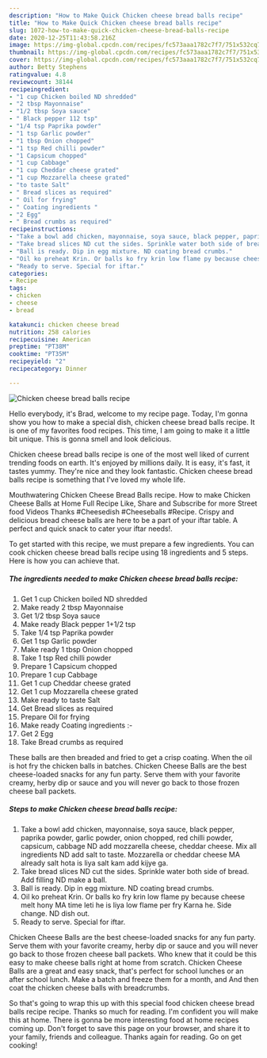 ```yaml
---
description: "How to Make Quick Chicken cheese bread balls recipe"
title: "How to Make Quick Chicken cheese bread balls recipe"
slug: 1072-how-to-make-quick-chicken-cheese-bread-balls-recipe
date: 2020-12-25T11:43:58.216Z
image: https://img-global.cpcdn.com/recipes/fc573aaa1782c7f7/751x532cq70/chicken-cheese-bread-balls-recipe-recipe-main-photo.jpg
thumbnail: https://img-global.cpcdn.com/recipes/fc573aaa1782c7f7/751x532cq70/chicken-cheese-bread-balls-recipe-recipe-main-photo.jpg
cover: https://img-global.cpcdn.com/recipes/fc573aaa1782c7f7/751x532cq70/chicken-cheese-bread-balls-recipe-recipe-main-photo.jpg
author: Betty Stephens
ratingvalue: 4.8
reviewcount: 38144
recipeingredient:
- "1 cup Chicken boiled ND shredded"
- "2 tbsp Mayonnaise"
- "1/2 tbsp Soya sauce"
- " Black pepper 112 tsp"
- "1/4 tsp Paprika powder"
- "1 tsp Garlic powder"
- "1 tbsp Onion chopped"
- "1 tsp Red chilli powder"
- "1 Capsicum chopped"
- "1 cup Cabbage"
- "1 cup Cheddar cheese grated"
- "1 cup Mozzarella cheese grated"
- "to taste Salt"
- " Bread slices as required"
- " Oil for frying"
- " Coating ingredients "
- "2 Egg"
- " Bread crumbs as required"
recipeinstructions:
- "Take a bowl add chicken, mayonnaise, soya sauce, black pepper, paprika powder, garlic powder, onion chopped, red chilli powder, capsicum, cabbage ND add mozzarella cheese, cheddar cheese. Mix all ingredients ND add salt to taste. Mozzarella or cheddar cheese MA already salt hota is liya salt kam add kijye ga."
- "Take bread slices ND cut the sides. Sprinkle water both side of bread. Add filling ND make a ball."
- "Ball is ready. Dip in egg mixture. ND coating bread crumbs."
- "Oil ko preheat Krin. Or balls ko fry krin low flame py because cheese melt hony MA time leti he is liya low flame per fry Karna he. Side change. ND dish out."
- "Ready to serve. Special for iftar."
categories:
- Recipe
tags:
- chicken
- cheese
- bread

katakunci: chicken cheese bread 
nutrition: 258 calories
recipecuisine: American
preptime: "PT38M"
cooktime: "PT35M"
recipeyield: "2"
recipecategory: Dinner

---
```



![Chicken cheese bread balls recipe](https://img-global.cpcdn.com/recipes/fc573aaa1782c7f7/751x532cq70/chicken-cheese-bread-balls-recipe-recipe-main-photo.jpg)

Hello everybody, it's Brad, welcome to my recipe page. Today, I'm gonna show you how to make a special dish, chicken cheese bread balls recipe. It is one of my favorites food recipes. This time, I am going to make it a little bit unique. This is gonna smell and look delicious.

Chicken cheese bread balls recipe is one of the most well liked of current trending foods on earth. It's enjoyed by millions daily. It is easy, it's fast, it tastes yummy. They're nice and they look fantastic. Chicken cheese bread balls recipe is something that I've loved my whole life.

Mouthwatering Chicken Cheese Bread Balls recipe. How to make Chicken Cheese Balls at Home Full Recipe Like, Share and Subscribe for more Street food Videos Thanks #Cheesedish #Cheeseballs #Recipe. Crispy and delicious bread cheese balls are here to be a part of your iftar table. A perfect and quick snack to cater your iftar needs!.


To get started with this recipe, we must prepare a few ingredients. You can cook chicken cheese bread balls recipe using 18 ingredients and 5 steps. Here is how you can achieve that.

<!--inarticleads1-->

##### The ingredients needed to make Chicken cheese bread balls recipe:

1. Get 1 cup Chicken boiled ND shredded
1. Make ready 2 tbsp Mayonnaise
1. Get 1/2 tbsp Soya sauce
1. Make ready  Black pepper 1+1/2 tsp
1. Take 1/4 tsp Paprika powder
1. Get 1 tsp Garlic powder
1. Make ready 1 tbsp Onion chopped
1. Take 1 tsp Red chilli powder
1. Prepare 1 Capsicum chopped
1. Prepare 1 cup Cabbage
1. Get 1 cup Cheddar cheese grated
1. Get 1 cup Mozzarella cheese grated
1. Make ready to taste Salt
1. Get  Bread slices as required
1. Prepare  Oil for frying
1. Make ready  Coating ingredients :-
1. Get 2 Egg
1. Take  Bread crumbs as required


These balls are then breaded and fried to get a crisp coating. When the oil is hot fry the chicken balls in batches. Chicken Cheese Balls are the best cheese-loaded snacks for any fun party. Serve them with your favorite creamy, herby dip or sauce and you will never go back to those frozen cheese ball packets. 

<!--inarticleads2-->

##### Steps to make Chicken cheese bread balls recipe:

1. Take a bowl add chicken, mayonnaise, soya sauce, black pepper, paprika powder, garlic powder, onion chopped, red chilli powder, capsicum, cabbage ND add mozzarella cheese, cheddar cheese. Mix all ingredients ND add salt to taste. Mozzarella or cheddar cheese MA already salt hota is liya salt kam add kijye ga.
1. Take bread slices ND cut the sides. Sprinkle water both side of bread. Add filling ND make a ball.
1. Ball is ready. Dip in egg mixture. ND coating bread crumbs.
1. Oil ko preheat Krin. Or balls ko fry krin low flame py because cheese melt hony MA time leti he is liya low flame per fry Karna he. Side change. ND dish out.
1. Ready to serve. Special for iftar.


Chicken Cheese Balls are the best cheese-loaded snacks for any fun party. Serve them with your favorite creamy, herby dip or sauce and you will never go back to those frozen cheese ball packets. Who knew that it could be this easy to make cheese balls right at home from scratch. Chicken Cheese Balls are a great and easy snack, that&#39;s perfect for school lunches or an after school lunch. Make a batch and freeze them for a month, and And then coat the chicken cheese balls with breadcrumbs. 

So that's going to wrap this up with this special food chicken cheese bread balls recipe recipe. Thanks so much for reading. I'm confident you will make this at home. There is gonna be more interesting food at home recipes coming up. Don't forget to save this page on your browser, and share it to your family, friends and colleague. Thanks again for reading. Go on get cooking!
